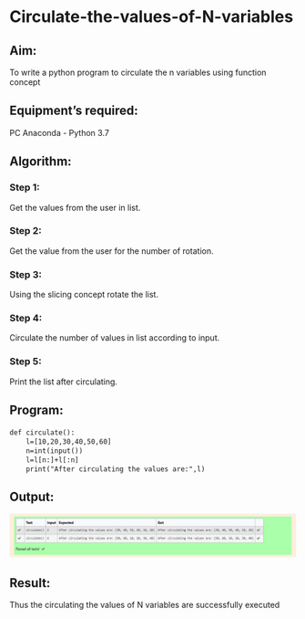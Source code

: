 # Circulate-the-values-of-N-variables
## Aim:
To write a python program to circulate the n variables using function concept
## Equipment’s required:
PC
Anaconda - Python 3.7
## Algorithm: 
### Step 1: 
Get the values from the user in list.
### Step 2: 
Get the value from the user for the number of rotation.
### Step 3: 
Using the slicing concept rotate the list.
### Step 4: 
Circulate the number of values in list according to input.
### Step 5: 
Print the list after circulating.
## Program:
```
def circulate():
    l=[10,20,30,40,50,60]
    n=int(input())
    l=l[n:]+l[:n]
    print("After circulating the values are:",l)
```
## Output:
![Output](Screenshot.png)
## Result:
Thus the circulating the values  of N variables are successfully executed
